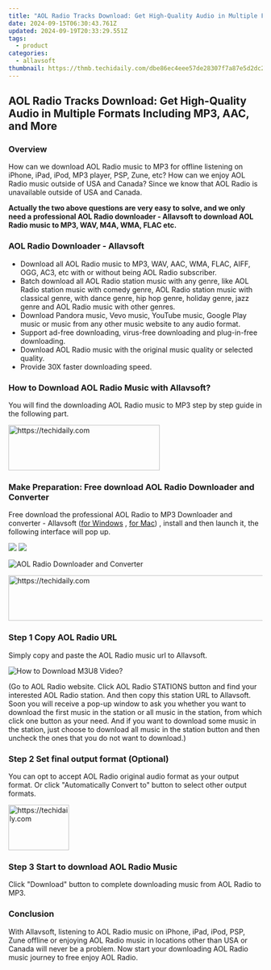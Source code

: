 ```yaml
---
title: "AOL Radio Tracks Download: Get High-Quality Audio in Multiple Formats Including MP3, AAC, and More"
date: 2024-09-15T06:30:43.761Z
updated: 2024-09-19T20:33:29.551Z
tags:
  - product
categories:
  - allavsoft
thumbnail: https://thmb.techidaily.com/dbe86ec4eee57de28307f7a87e5d2dc26b222d4d704a45568094d723e05d6df4.jpg
---
```


## AOL Radio Tracks Download: Get High-Quality Audio in Multiple Formats Including MP3, AAC, and More

### Overview

How can we download AOL Radio music to MP3 for offline listening on iPhone, iPad, iPod, MP3 player, PSP, Zune, etc? How can we enjoy AOL Radio music outside of USA and Canada? Since we know that AOL Radio is unavailable outside of USA and Canada.

**Actually the two above questions are very easy to solve, and we only need a professional AOL Radio downloader - Allavsoft to download AOL Radio music to MP3, WAV, M4A, WMA, FLAC etc.**

### AOL Radio Downloader - Allavsoft

* Download all AOL Radio music to MP3, WAV, AAC, WMA, FLAC, AIFF, OGG, AC3, etc with or without being AOL Radio subscriber.
* Batch download all AOL Radio station music with any genre, like AOL Radio station music with comedy genre, AOL Radio station music with classical genre, with dance genre, hip hop genre, holiday genre, jazz genre and AOL Radio music with other genres.
* Download Pandora music, Vevo music, YouTube music, Google Play music or music from any other music website to any audio format.
* Support ad-free downloading, virus-free downloading and plug-in-free downloading.
* Download AOL Radio music with the original music quality or selected quality.
* Provide 30X faster downloading speed.

### How to Download AOL Radio Music with Allavsoft?

You will find the downloading AOL Radio music to MP3 step by step guide in the following part.

<!-- affiliate ads begin -->
<a href="https://aligracehair.sjv.io/c/5597632/2006914/19272" target="_top" id="2006914">
  <img src="//a.impactradius-go.com/display-ad/19272-2006914" border="0" alt="https://techidaily.com" width="300" height="90"/>
</a>
<img height="0" width="0" src="https://aligracehair.sjv.io/i/5597632/2006914/19272" style="position:absolute;visibility:hidden;" border="0" />
<!-- affiliate ads end -->

### Make Preparation: Free download AOL Radio Downloader and Converter

Free download the professional AOL Radio to MP3 Downloader and converter - Allavsoft ([for Windows](https://tools.techidaily.com/allavsoft/products/) , [for Mac](https://tools.techidaily.com/allavsoft/products/)) , install and then launch it, the following interface will pop up.

[![](https://www.allavsoft.com/how-to/../images/how-to/free-download-win.jpg)](https://tools.techidaily.com/allavsoft/products/) [![](https://www.allavsoft.com/how-to/../images/how-to/free-download-mac.jpg)](https://tools.techidaily.com/allavsoft/products/)

![AOL Radio Downloader and Converter](https://www.allavsoft.com/how-to/../images/allavsoft/screen-shot-600.jpg)

<!-- affiliate ads begin -->
<a href="https://aligracehair.sjv.io/c/5597632/1902278/19272" target="_top" id="1902278">
  <img src="//a.impactradius-go.com/display-ad/19272-1902278" border="0" alt="https://techidaily.com" width="728" height="90"/>
</a>
<img height="0" width="0" src="https://aligracehair.sjv.io/i/5597632/1902278/19272" style="position:absolute;visibility:hidden;" border="0" />
<!-- affiliate ads end -->

### Step 1 Copy AOL Radio URL

Simply copy and paste the AOL Radio music url to Allavsoft.

![How to Download M3U8 Video?](https://www.allavsoft.com/how-to/../images/how-to/download-rtmp-video/download-rtmp-video.jpg)

(Go to AOL Radio website. Click AOL Radio STATIONS button and find your interested AOL Radio station. And then copy this station URL to Allavsoft. Soon you will receive a pop-up window to ask you whether you want to download the first music in the station or all music in the station, from which click one button as your need. And if you want to download some music in the station, just choose to download all music in the station button and then uncheck the ones that you do not want to download.)

### Step 2 Set final output format (Optional)

You can opt to accept AOL Radio original audio format as your output format. Or click "Automatically Convert to" button to select other output formats.

<!-- affiliate ads begin -->
<a href="https://bluettifr.pxf.io/c/5597632/2145079/17095" target="_top" id="2145079">
  <img src="//a.impactradius-go.com/display-ad/17095-2145079" border="0" alt="https://techidaily.com" width="120" height="90"/>
</a>
<img height="0" width="0" src="https://bluettifr.pxf.io/i/5597632/2145079/17095" style="position:absolute;visibility:hidden;" border="0" />
<!-- affiliate ads end -->

### Step 3 Start to download AOL Radio Music

Click "Download" button to complete downloading music from AOL Radio to MP3.

### Conclusion

With Allavsoft, listening to AOL Radio music on iPhone, iPad, iPod, PSP, Zune offline or enjoying AOL Radio music in locations other than USA or Canada will never be a problem. Now start your downloading AOL Radio music journey to free enjoy AOL Radio.

<ins class="adsbygoogle"
     style="display:block"
     data-ad-format="autorelaxed"
     data-ad-client="ca-pub-7571918770474297"
     data-ad-slot="1223367746"></ins>

<ins class="adsbygoogle"
     style="display:block"
     data-ad-client="ca-pub-7571918770474297"
     data-ad-slot="8358498916"
     data-ad-format="auto"
     data-full-width-responsive="true"></ins>
